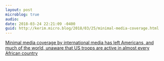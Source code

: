 ```yaml
---
layout: post
microblog: true
audio: 
date: 2018-03-24 22:21:09 -0400
guid: http://kerim.micro.blog/2018/03/25/minimal-media-coverage.html
---
```

[Minimal media coverage by international media has left Americans, and much of the world, unaware that US troops are active in almost every African country](https://africasacountry.com/2018/03/the-afghanistan-ization-of-africa)
